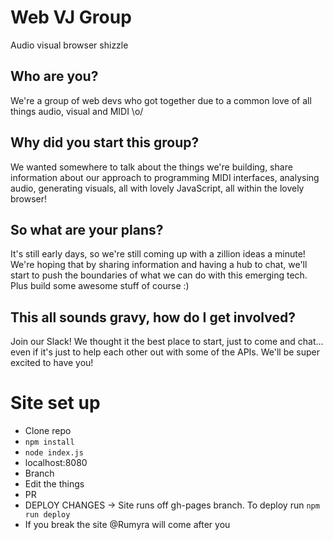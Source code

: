 # Web VJ Group
Audio visual browser shizzle

## Who are you?
We're a group of web devs who got together due to a common love of all things audio, visual and MIDI \o/

## Why did you start this group?
We wanted somewhere to talk about the things we're building, share information about our approach to programming MIDI interfaces, analysing audio, generating visuals, all with lovely JavaScript, all within the lovely browser!

## So what are your plans?
It's still early days, so we're still coming up with a zillion ideas a minute! We're hoping that by sharing information and having a hub to chat, we'll start to push the boundaries of what we can do with this emerging tech. Plus build some awesome stuff of course :)

## This all sounds gravy, how do I get involved?
Join our Slack! We thought it the best place to start, just to come and chat... even if it's just to help each other out with some of the APIs. We'll be super excited to have you!

# Site set up

- Clone repo
- `npm install`
- `node index.js`
- localhost:8080
- Branch
- Edit the things
- PR
- DEPLOY CHANGES -> Site runs off gh-pages branch. To deploy run `npm run deploy`
- If you break the site @Rumyra will come after you

